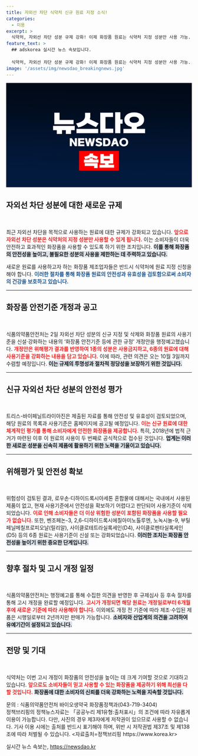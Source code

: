 ```yaml
---
title: 자외선 차단 식약처 신규 원료 지정 소식!
categories:
  - 미용
excerpt: >
  식약처, 자외선 차단 성분 규제 강화! 이제 화장품 원료는 식약처 지정 성분만 사용 가능. 안전성 확보를 위한 신속한 원료 신청 절차도 도입. 소비자 안전이 최우선! 자세한 내용은 클릭하세요!
feature_text: >
  ## adskorea 실시간 뉴스 속보입니다.

  식약처, 자외선 차단 성분 규제 강화! 이제 화장품 원료는 식약처 지정 성분만 사용 가능. 안전성 확보를 위한 신속한 원료 신청 절차도 도입. 소비자 안전이 최우선! 자세한 내용은 클릭하세요!
image: '/assets/img/newsdao_breakingnews.jpg'
---
```


<p><img src="/assets/img/newsdao_breakingnews.jpg" alt="adskorea 속보" /></p>

<h2 data-ke-size="size26">자외선 차단 성분에 대한 새로운 규제</h2>

<p data-ke-size="size16">&nbsp;</p>

<p>최근 자외선 차단을 목적으로 사용하는 원료에 대한 규제가 강화되고 있습니다. <b><span style="color: #ee2323;">앞으로 자외선 차단 성분은 식약처의 지정 성분만 사용할 수 있게 됩니다.</span></b> 이는 소비자들이 더욱 안전하고 효과적인 화장품을 사용할 수 있도록 하기 위한 조치입니다. <b><span style="background-color: #21538527;">이를 통해 화장품의 안전성을 높이고, 불필요한 성분의 사용을 제한하는 데 주력하고 있습니다.</span></b> </p>

<p>새로운 원료를 사용하고자 하는 화장품 제조업자들은 반드시 식약처에 원료 지정 신청을 해야 합니다. <b><span style="color: #1a5490;">이러한 절차를 통해 화장품 원료의 안전성과 유효성을 검토함으로써 소비자의 건강을 보호하고 있습니다.</span></b> </p>

<hr>

<h2 data-ke-size="size26">화장품 안전기준 개정과 공고</h2>

<p data-ke-size="size16">&nbsp;</p>

<p>식품의약품안전처는 2일 자외선 차단 성분의 신규 지정 및 삭제와 화장품 원료의 사용기준을 신설·강화하는 내용의 ‘화장품 안전기준 등에 관한 규정’ 개정안을 행정예고했습니다. <b><span style="color: #ee2323;">개정안은 위해평가 결과를 반영하여 1종의 성분은 사용금지하고, 6종의 원료에 대해 사용기준을 강화하는 내용을 담고 있습니다.</span></b> 이에 따라, 관련 의견은 오는 10월 3일까지 수렴할 예정입니다. <b><span style="background-color: #21538527;">이는 규제의 투명성과 절차적 정당성을 보장하기 위한 것입니다.</span></b> </p>

<hr>

<h2 data-ke-size="size26">신규 자외선 차단 성분의 안전성 평가</h2>

<p data-ke-size="size16">&nbsp;</p>

<p>트리스-바이페닐트라이아진은 제출된 자료를 통해 안전성 및 유효성이 검토되었으며, 해당 원료의 목록과 사용기준은 홈페이지에 공고될 예정입니다. <b><span style="color: #ee2323;">이는 신규 원료에 대한 체계적인 평가를 통해 소비자에게 안전한 화장품을 제공합니다.</span></b> 특히, 2018년에 법적 근거가 마련된 이후 이 원료의 사용이 두 번째로 공식적으로 접수된 것입니다. <b><span style="background-color: #21538527;">업계는 이러한 새로운 성분을 신속히 제품에 활용하기 위한 노력을 기울이고 있습니다.</span></b>  </p>

<hr>

<h2 data-ke-size="size26">위해평가 및 안전성 확보</h2>

<p data-ke-size="size16">&nbsp;</p>

<p>위험성이 검토된 결과, 로우손·디하이드록시아세톤 혼합물에 대해서는 국내에서 사용된 제품이 없고, 현재 사용기준에서 안전성을 확보하기 어렵다고 판단되어 사용기준이 삭제되었습니다. <b><span style="color: #ee2323;">이로 인해 소비자들은 더 이상 위험한 성분이 포함된 화장품을 사용할 필요가 없습니다.</span></b> 또한, 벤조페논-3, 2,6-디하이드록시에칠아미노톨루엔, 노녹시놀-9, 부틸페닐메칠프로피오날(릴리알), 사이클로테트라실록세인(D4), 사이클로펜타실록세인(D5) 등의 6종 원료는 사용기준이 신설 또는 강화되었습니다.  <b><span style="background-color: #21538527;">이러한 조치는 화장품 안전성을 높이기 위한 중요한 단계입니다.</span></b></p>

<hr>

<h2 data-ke-size="size26">향후 절차 및 고시 개정 일정</h2>

<p data-ke-size="size16">&nbsp;</p>

<p>식품의약품안전처는 행정예고를 통해 수집한 의견을 반영한 후 규제심사 등 후속 절차를 통해 고시 개정을 완료할 예정입니다. <b><span style="color: #ee2323;">고시가 개정되면 해당 원료는 개정일로부터 6개월 후에 새로운 기준에 따라 사용해야 합니다.</span></b> 이외에도 개정 전 기준에 따라 제조·수입된 제품은 시행일로부터 2년까지만 판매가 가능합니다. <b><span style="background-color: #21538527;">소비자와 산업계의 의견을 고려하여 유예기간이 설정되고 있습니다.</span></b> </p>

<hr>

<h2 data-ke-size="size26">전망 및 기대</h2>

<p data-ke-size="size16">&nbsp;</p>

<p>식약처는 이번 고시 개정이 화장품의 안전성을 높이는 데 크게 기여할 것으로 기대하고 있습니다. <b><span style="color: #ee2323;">앞으로도 소비자들이 믿고 사용할 수 있는 화장품을 제공하기 위해 최선을 다할 것입니다.</span></b> <b><span style="background-color: #21538527;">화장품에 대한 소비자의 신뢰를 더욱 강화하는 노력을 지속할 것입니다.</span></b> </p>

<p>문의 : 식품의약품안전처 바이오생약국 화장품정책과(043-719-3404)<br />
정책브리핑의 정책뉴스자료는 「공공누리 제1유형:출처표시」의 조건에 따라 자유롭게 이용이 가능합니다. 다만, 사진의 경우 제3자에게 저작권이 있으므로 사용할 수 없습니다. 기사 이용 시에는 출처를 반드시 표기해야 하며, 위반 시 저작권법 제37조 및 제138조에 따라 처벌될 수 있습니다. <span data-ke-size="size16">&lt;자료출처=정책브리핑 https://www.korea.kr></span></p>
실시간 뉴스 속보는, <a href="https://newsdao.kr" rel="dofollow">https://newsdao.kr</a>


